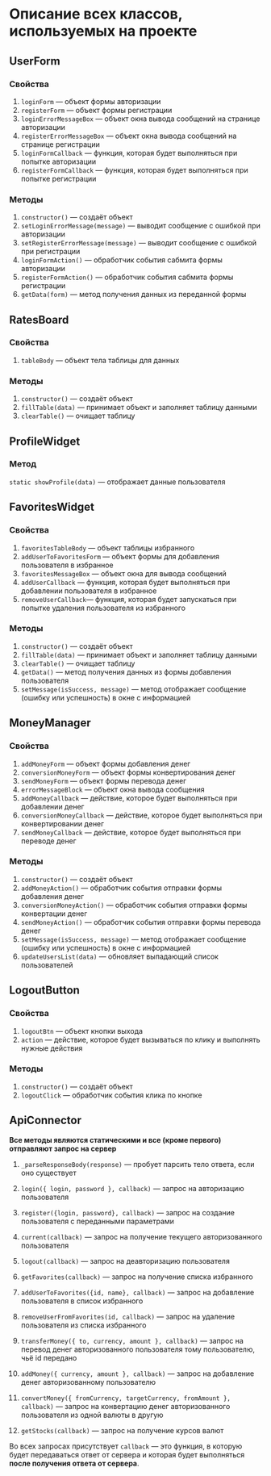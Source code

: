 # Описание всех классов, используемых на проекте

## UserForm

### Свойства

1. `loginForm` — объект формы авторизации
2. `registerForm` — объект формы регистрации
3. `loginErrorMessageBox` — объект окна вывода сообщений на странице авторизации
4. `registerErrorMessageBox` — объект окна вывода сообщений на странице регистрации
5. `loginFormCallback` — функция, которая будет выполняться при попытке авторизации
6. `registerFormCallback` — функция, которая будет выполняться при попытке регистрации

### Методы

1. `constructor()` — создаёт объект
2. `setLoginErrorMessage(message)` — выводит сообщение с ошибкой при авторизации
3. `setRegisterErrorMessage(message)` — выводит сообщение с ошибкой при регистрации
4. `loginFormAction()` — обработчик события сабмита формы авторизации
5. `registerFormAction()` — обработчик события сабмита формы регистрации
6. `getData(form)` — метод получения данных из переданной формы

## RatesBoard

### Свойства

1. `tableBody` — объект тела таблицы для данных

### Методы

1. `constructor()` — создаёт объект
2. `fillTable(data)` — принимает объект и заполняет таблицу данными
3. `clearTable()` — очищает таблицу

## ProfileWidget

### Метод

`static showProfile(data)` — отображает данные пользователя

## FavoritesWidget

### Свойства

1. `favoritesTableBody` — объект таблицы избранного
2. `addUserToFavoritesForm` — объект формы для добавления пользователя в избранное
3. `favoritesMessageBox` — объект окна для вывода сообщений
4. `addUserCallback` — функция, которая будет выполняться при добавлении пользователя в избранное
5. `removeUserCallback`— функция, которая будет запускаться при попытке удаления пользователя из избранного

### Методы

1. `constructor()` — создаёт объект
2. `fillTable(data)` — принимает объект и заполняет таблицу данными
3. `clearTable()` — очищает таблицу
4. `getData()` — метод получения данных из формы добавления пользователя
5. `setMessage(isSuccess, message)` — метод отображает сообщение (ошибку или успешность) в окне с информацией

## MoneyManager

### Свойства

1. `addMoneyForm` — объект формы добавления денег
2. `conversionMoneyForm` — объект формы конвертирования денег
3. `sendMoneyForm` — объект формы перевода денег
4. `errorMessageBlock` — объект окна вывода сообщения
5. `addMoneyCallback` — действие, которое будет выполняться при добавлении денег
6. `conversionMoneyCallback` — действие, которое будет выполняться при конвертировании денег
7. `sendMoneyCallback` — действие, которое будет выполняться при переводе денег

### Методы

1. `constructor()` — создаёт объект
2. `addMoneyAction()` — обработчик события отправки формы добавления денег
3. `conversionMoneyAction()` — обработчик события отправки формы конвертации денег
4. `sendMoneyAction()` — обработчик события отправки формы перевода денег
5. `setMessage(isSuccess, message)` — метод отображает сообщение (ошибку или успешность) в окне с информацией
6. `updateUsersList(data)` — обновляет выпадающий список пользователей

## LogoutButton

### Свойства

1. `logoutBtn` — объект кнопки выхода
2. `action` — действие, которое будет вызываться по клику и выполнять нужные действия

### Методы

1. `constructor()` — создаёт объект
2. `logoutClick` — обработчик события клика по кнопке

## ApiConnector

**Все методы являются статическими и все (кроме первого) отправляют запрос на сервер**

1. `_parseResponseBody(response)` — пробует парсить тело ответа, если оно существует

2. `login({ login, password }, callback)` — запрос на авторизацию пользователя
3. `register({login, password}, callback)` — запрос на создание пользователя с переданными параметрами
4. `current(callback)` — запрос на получение текущего авторизованного пользователя
5. `logout(callback)` — запрос на деавторизацию пользователя

6. `getFavorites(callback)` — запрос на получение списка избранного
7. `addUserToFavorites({id, name}, callback)` — запрос на добавление пользователя в список избранного
8. `removeUserFromFavorites(id, callback)` — запрос на удаление пользователя из списка избранного

9. `transferMoney({ to, currency, amount }, callback)` — запрос на перевод денег авторизованного пользователя тому пользователю, чьё id передано
10. `addMoney({ currency, amount }, callback)` — запрос на добавление денег авторизованному пользователю
11. `convertMoney({ fromCurrency, targetCurrency, fromAmount }, callback)` — запрос на конвертацию денег авторизованного пользователя из одной валюты в другую

12. `getStocks(callback)` — запрос на получение курсов валют

Во всех запросах присутствует `callback` — это функция, в которую будет передаваться ответ от сервера и которая будет выполняться **после получения ответа от сервера**.
